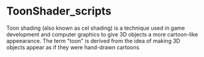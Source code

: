 # ToonShader_scripts
Toon shading (also known as cel shading) is a technique used in game development and computer graphics to give 3D objects a more cartoon-like appeearance. The term "toon" is derived from the idea of making 3D objects appear as if they were hand-drawn cartoons
